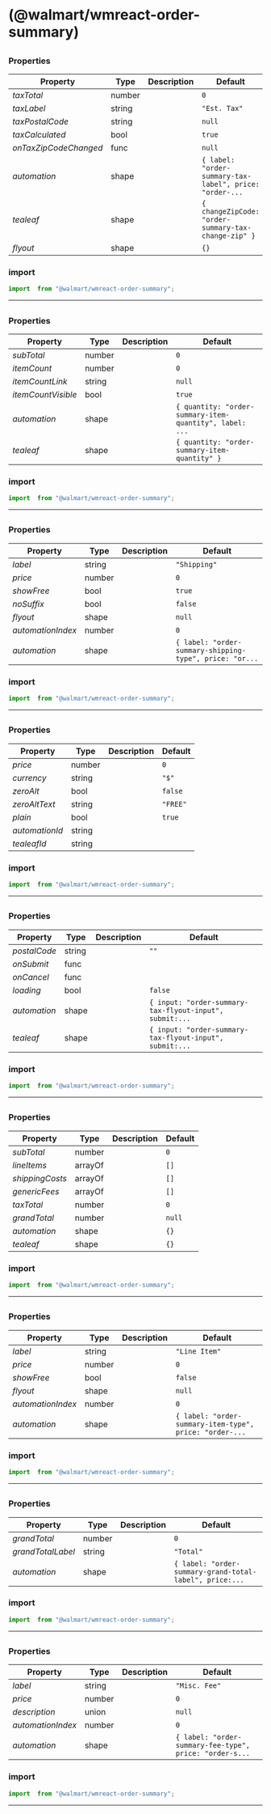 #  (@walmart/wmreact-order-summary)

<Add description here>


## 



### Properties

| Property | Type | Description | Default |
| -------- | ---- | ----------- | ------- |
| *taxTotal* | number |  | `0`
| *taxLabel* | string |  | `"Est. Tax"`
| *taxPostalCode* | string |  | `null`
| *taxCalculated* | bool |  | `true`
| *onTaxZipCodeChanged* | func |  | `null`
| *automation* | shape |  | `{ label: "order-summary-tax-label", price: "order-...`
| *tealeaf* | shape |  | `{ changeZipCode: "order-summary-tax-change-zip" }`
| *flyout* | shape |  | `{}`

### import

```jsx
import  from "@walmart/wmreact-order-summary";
```

<hr/>

## 



### Properties

| Property | Type | Description | Default |
| -------- | ---- | ----------- | ------- |
| *subTotal* | number |  | `0`
| *itemCount* | number |  | `0`
| *itemCountLink* | string |  | `null`
| *itemCountVisible* | bool |  | `true`
| *automation* | shape |  | `{ quantity: "order-summary-item-quantity", label: ...`
| *tealeaf* | shape |  | `{ quantity: "order-summary-item-quantity" }`

### import

```jsx
import  from "@walmart/wmreact-order-summary";
```

<hr/>

## 



### Properties

| Property | Type | Description | Default |
| -------- | ---- | ----------- | ------- |
| *label* | string |  | `"Shipping"`
| *price* | number |  | `0`
| *showFree* | bool |  | `true`
| *noSuffix* | bool |  | `false`
| *flyout* | shape |  | `null`
| *automationIndex* | number |  | `0`
| *automation* | shape |  | `{ label: "order-summary-shipping-type", price: "or...`

### import

```jsx
import  from "@walmart/wmreact-order-summary";
```

<hr/>

## 



### Properties

| Property | Type | Description | Default |
| -------- | ---- | ----------- | ------- |
| *price* | number |  | `0`
| *currency* | string |  | `"$"`
| *zeroAlt* | bool |  | `false`
| *zeroAltText* | string |  | `"FREE"`
| *plain* | bool |  | `true`
| *automationId* | string |  | 
| *tealeafId* | string |  | 

### import

```jsx
import  from "@walmart/wmreact-order-summary";
```

<hr/>

## 



### Properties

| Property | Type | Description | Default |
| -------- | ---- | ----------- | ------- |
| *postalCode* | string |  | `""`
| *onSubmit* | func |  | 
| *onCancel* | func |  | 
| *loading* | bool |  | `false`
| *automation* | shape |  | `{ input: "order-summary-tax-flyout-input", submit:...`
| *tealeaf* | shape |  | `{ input: "order-summary-tax-flyout-input", submit:...`

### import

```jsx
import  from "@walmart/wmreact-order-summary";
```

<hr/>

## 



### Properties

| Property | Type | Description | Default |
| -------- | ---- | ----------- | ------- |
| *subTotal* | number |  | `0`
| *lineItems* | arrayOf |  | `[]`
| *shippingCosts* | arrayOf |  | `[]`
| *genericFees* | arrayOf |  | `[]`
| *taxTotal* | number |  | `0`
| *grandTotal* | number |  | `null`
| *automation* | shape |  | `{}`
| *tealeaf* | shape |  | `{}`

### import

```jsx
import  from "@walmart/wmreact-order-summary";
```

<hr/>

## 



### Properties

| Property | Type | Description | Default |
| -------- | ---- | ----------- | ------- |
| *label* | string |  | `"Line Item"`
| *price* | number |  | `0`
| *showFree* | bool |  | `false`
| *flyout* | shape |  | `null`
| *automationIndex* | number |  | `0`
| *automation* | shape |  | `{ label: "order-summary-item-type", price: "order-...`

### import

```jsx
import  from "@walmart/wmreact-order-summary";
```

<hr/>

## 



### Properties

| Property | Type | Description | Default |
| -------- | ---- | ----------- | ------- |
| *grandTotal* | number |  | `0`
| *grandTotalLabel* | string |  | `"Total"`
| *automation* | shape |  | `{ label: "order-summary-grand-total-label", price:...`

### import

```jsx
import  from "@walmart/wmreact-order-summary";
```

<hr/>

## 



### Properties

| Property | Type | Description | Default |
| -------- | ---- | ----------- | ------- |
| *label* | string |  | `"Misc. Fee"`
| *price* | number |  | `0`
| *description* | union |  | `null`
| *automationIndex* | number |  | `0`
| *automation* | shape |  | `{ label: "order-summary-fee-type", price: "order-s...`

### import

```jsx
import  from "@walmart/wmreact-order-summary";
```

<hr/>
